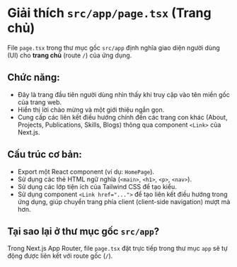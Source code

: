 # Giải thích `src/app/page.tsx` (Trang chủ)

File `page.tsx` trong thư mục gốc `src/app` định nghĩa giao diện người dùng (UI) cho **trang chủ** (route `/`) của ứng dụng.

## Chức năng:

-   Đây là trang đầu tiên người dùng nhìn thấy khi truy cập vào tên miền gốc của trang web.
-   Hiển thị lời chào mừng và một giới thiệu ngắn gọn.
-   Cung cấp các liên kết điều hướng chính đến các trang con khác (About, Projects, Publications, Skills, Blogs) thông qua component `<Link>` của Next.js.

## Cấu trúc cơ bản:

-   Export một React component (ví dụ: `HomePage`).
-   Sử dụng các thẻ HTML ngữ nghĩa (`<main>`, `<h1>`, `<p>`, `<nav>`).
-   Sử dụng các lớp tiện ích của Tailwind CSS để tạo kiểu.
-   Sử dụng component `<Link href="...">` để tạo liên kết điều hướng trong ứng dụng, giúp chuyển trang phía client (client-side navigation) mượt mà hơn.

## Tại sao lại ở thư mục gốc `src/app`?

Trong Next.js App Router, file `page.tsx` đặt trực tiếp trong thư mục `app` sẽ tự động được liên kết với route gốc (`/`). 